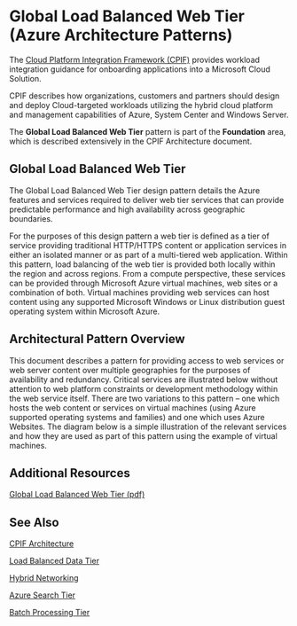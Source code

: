 <properties 
   pageTitle="Global Load Balanced Web Tier (Azure Architecture Patterns)" 
   description="The Global Load Balanced Web Tier pattern is part of the Foundation area, which is described extensively in the CPIF Architecture document." 
   services="" 
   documentationCenter="" 
   authors="arynes" 
   manager="fredhar" 
   editor=""/>

<tags
   ms.service="cloud-services"
   ms.devlang="multiple"
   ms.topic="article"
   ms.tgt_pltfrm="na"
   ms.workload="multiple" 
   ms.date="03/25/2015"
   ms.author="arynes"/>

# Global Load Balanced Web Tier (Azure Architecture Patterns)

The [Cloud Platform Integration Framework (CPIF)](azure-architectures-cpif-overview.md) provides workload integration guidance for onboarding applications into a Microsoft Cloud Solution. 

CPIF describes how organizations, customers and partners should design and deploy Cloud-targeted workloads utilizing the hybrid cloud platform and management capabilities of Azure, System Center and Windows Server. 

The **Global Load Balanced Web Tier** pattern is part of the **Foundation** area, which is described extensively in the CPIF Architecture document. 

##  Global Load Balanced Web Tier

The Global Load Balanced Web Tier design pattern details the Azure features and services required to deliver web tier services that can provide predictable performance and high availability across geographic boundaries. 

For the purposes of this design pattern a web tier is defined as a tier of service providing traditional HTTP/HTTPS content or application services in either an isolated manner or as part of a multi-tiered web application.  Within this pattern, load balancing of the web tier is provided both locally within the region and across regions. From a compute perspective, these services can be provided through Microsoft Azure virtual machines, web sites or a combination of both.  Virtual machines providing web services can host content using any supported Microsoft Windows or Linux distribution guest operating system within Microsoft Azure. 


## Architectural Pattern Overview 

This document describes a pattern for providing access to web services or web server content over multiple geographies for the purposes of availability and redundancy.  Critical services are illustrated below without attention to web platform constraints or development methodology within the web service itself.  There are two variations to this pattern – one which hosts the web content or services on virtual machines (using Azure supported operating systems and families) and one which uses Azure Websites.  The diagram below is a simple illustration of the relevant services and how they are used as part of this pattern using the example of virtual machines.   

##  Additional Resources
[Global Load Balanced Web Tier (pdf)](https://gallery.technet.microsoft.com/Cloud-Platform-Integration-2c3c663a) 

## See Also
[CPIF Architecture](https://gallery.technet.microsoft.com/Cloud-Platform-Integration-bd1e434a) 

[Load Balanced Data Tier](https://gallery.technet.microsoft.com/Cloud-Platform-Integration-dfb09e41)

[Hybrid Networking](https://gallery.technet.microsoft.com/Cloud-Platform-Integration-5e401f38)

[Azure Search Tier](https://gallery.technet.microsoft.com/Cloud-Platform-Integration-e581d65d) 

[Batch Processing Tier](https://gallery.technet.microsoft.com/Cloud-Platform-Integration-0bc3f8b1)

